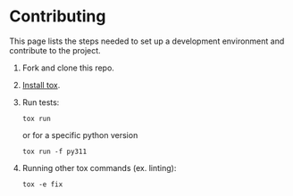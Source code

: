 # Contributing

This page lists the steps needed to set up a development environment and contribute to the project.

1. Fork and clone this repo.

2. [Install tox](https://tox.wiki/en/latest/installation.html#via-pipx).

3. Run tests:

   ```shell
   tox run
   ```

   or for a specific python version

   ```shell
   tox run -f py311
   ```

4. Running other tox commands (ex. linting):

   ```shell
   tox -e fix
   ```
